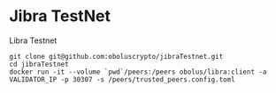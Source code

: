 # Jibra TestNet
Libra Testnet

~~~
git clone git@github.com:oboluscrypto/jibraTestnet.git
cd jibraTestnet
docker run -it --volume `pwd`/peers:/peers obolus/libra:client -a VALIDATOR_IP -p 30307 -s /peers/trusted_peers.config.toml
~~~

